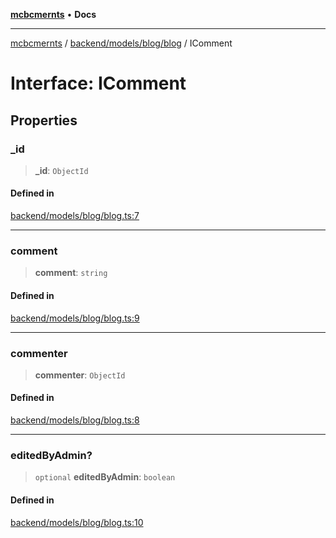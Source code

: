 [**mcbcmernts**](../../../../../README.md) • **Docs**

---

[mcbcmernts](../../../../../modules.md) /
[backend/models/blog/blog](../README.md) / IComment

# Interface: IComment

## Properties

### \_id

> **\_id**: `ObjectId`

#### Defined in

[backend/models/blog/blog.ts:7](https://github.com/Data-Point-Solutions/mcbcMERNts/blob/c075a2f91fc90c2c88df62270de0475f3bdb96de/backend/models/blog/blog.ts#L7)

---

### comment

> **comment**: `string`

#### Defined in

[backend/models/blog/blog.ts:9](https://github.com/Data-Point-Solutions/mcbcMERNts/blob/c075a2f91fc90c2c88df62270de0475f3bdb96de/backend/models/blog/blog.ts#L9)

---

### commenter

> **commenter**: `ObjectId`

#### Defined in

[backend/models/blog/blog.ts:8](https://github.com/Data-Point-Solutions/mcbcMERNts/blob/c075a2f91fc90c2c88df62270de0475f3bdb96de/backend/models/blog/blog.ts#L8)

---

### editedByAdmin?

> `optional` **editedByAdmin**: `boolean`

#### Defined in

[backend/models/blog/blog.ts:10](https://github.com/Data-Point-Solutions/mcbcMERNts/blob/c075a2f91fc90c2c88df62270de0475f3bdb96de/backend/models/blog/blog.ts#L10)
